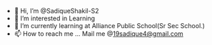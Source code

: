 - 👋 Hi, I’m @SadiqueShakil-S2
- 👀 I’m interested in Learning
- 🌱 I’m currently learning at Alliance Public School(Sr Sec School.) 
- 📫 How to reach me ...
Mail me @19sadique4@gmail.com
<!---
SadiqueShakil-S2/SadiqueShakil-S2 is a ✨ special ✨ repository because its `README.md` (this file) appears on your GitHub profile.
You can click the Preview link to take a look at your changes.
--->
